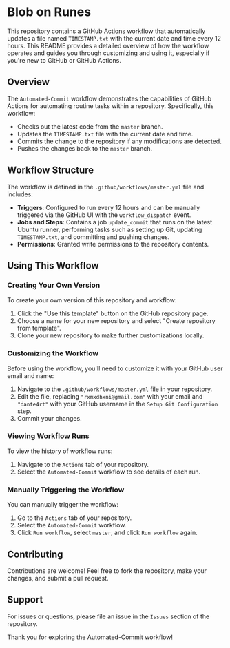 # Blob on Runes

This repository contains a GitHub Actions workflow that automatically updates a file named `TIMESTAMP.txt` with the current date and time every 12 hours. This README provides a detailed overview of how the workflow operates and guides you through customizing and using it, especially if you're new to GitHub or GitHub Actions.

## Overview

The `Automated-Commit` workflow demonstrates the capabilities of GitHub Actions for automating routine tasks within a repository. Specifically, this workflow:

- Checks out the latest code from the `master` branch.
- Updates the `TIMESTAMP.txt` file with the current date and time.
- Commits the change to the repository if any modifications are detected.
- Pushes the changes back to the `master` branch.

## Workflow Structure

The workflow is defined in the `.github/workflows/master.yml` file and includes:

- **Triggers**: Configured to run every 12 hours and can be manually triggered via the GitHub UI with the `workflow_dispatch` event.
- **Jobs and Steps**: Contains a job `update_commit` that runs on the latest Ubuntu runner, performing tasks such as setting up Git, updating `TIMESTAMP.txt`, and committing and pushing changes.
- **Permissions**: Granted write permissions to the repository contents.

## Using This Workflow

### Creating Your Own Version

To create your own version of this repository and workflow:

1. Click the "Use this template" button on the GitHub repository page.
2. Choose a name for your new repository and select "Create repository from template".
3. Clone your new repository to make further customizations locally.

### Customizing the Workflow

Before using the workflow, you'll need to customize it with your GitHub user email and name:

1. Navigate to the `.github/workflows/master.yml` file in your repository.
2. Edit the file, replacing `"rxmxdhxni@gmail.com"` with your email and `"dante4rt"` with your GitHub username in the `Setup Git Configuration` step.
3. Commit your changes.

### Viewing Workflow Runs

To view the history of workflow runs:

1. Navigate to the `Actions` tab of your repository.
2. Select the `Automated-Commit` workflow to see details of each run.

### Manually Triggering the Workflow

You can manually trigger the workflow:

1. Go to the `Actions` tab of your repository.
2. Select the `Automated-Commit` workflow.
3. Click `Run workflow`, select `master`, and click `Run workflow` again.

## Contributing

Contributions are welcome! Feel free to fork the repository, make your changes, and submit a pull request.

## Support

For issues or questions, please file an issue in the `Issues` section of the repository.

Thank you for exploring the Automated-Commit workflow!
